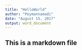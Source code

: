 ```yaml
---
title: "HelloWorld"
author: "Peymannamadi"
date: "August 15, 2017"
output: word_document
---
```


## This is a markdown file
